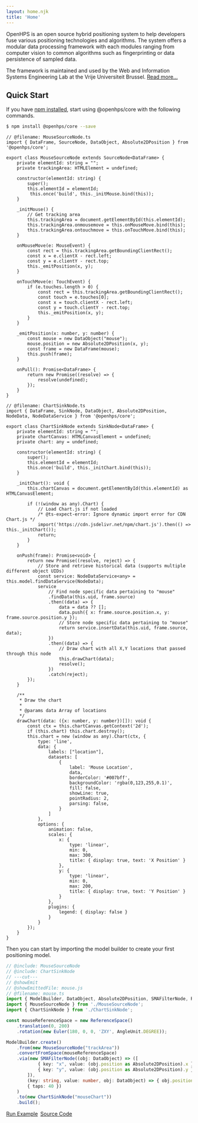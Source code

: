 ```yaml
---
layout: home.njk
title: 'Home'
---
```


<div class="row lead">
    <p class="col-sm-6">
        OpenHPS is an open source hybrid positioning system to help developers fuse various positioning technologies and algorithms. The system offers a modular data processing framework with each modules ranging from computer vision to common algorithms such as fingerprinting or data persistence of sampled data.
    </p>
    <p class="col-sm-6">
        The framework is maintained and used by the Web and Information Systems Engineering Lab at the Vrije Universiteit Brussel. <a href="/docs/about">Read more...</a>
    </p>
</div>

## Quick Start
If you have [npm installed](https://www.npmjs.com/get-npm), start using @openhps/core with the following commands.
```bash
$ npm install @openhps/core --save
```


```twoslash include MouseSourceNode
// @filename: MouseSourceNode.ts
import { DataFrame, SourceNode, DataObject, Absolute2DPosition } from '@openhps/core';

export class MouseSourceNode extends SourceNode<DataFrame> {
    private elementId: string = "";
    private trackingArea: HTMLElement = undefined;

    constructor(elementId: string) {
        super();
        this.elementId = elementId;
         this.once('build', this._initMouse.bind(this));
    }
     
    _initMouse() {
        // Get tracking area
        this.trackingArea = document.getElementById(this.elementId);
        this.trackingArea.onmousemove = this.onMouseMove.bind(this);
        this.trackingArea.ontouchmove = this.onTouchMove.bind(this);
    }

    onMouseMove(e: MouseEvent) {
        const rect = this.trackingArea.getBoundingClientRect();
        const x = e.clientX - rect.left;
        const y = e.clientY - rect.top;
        this._emitPosition(x, y);
    }

    onTouchMove(e: TouchEvent) {
        if (e.touches.length > 0) {
            const rect = this.trackingArea.getBoundingClientRect();
            const touch = e.touches[0];
            const x = touch.clientX - rect.left;
            const y = touch.clientY - rect.top;
            this._emitPosition(x, y);
        }
    }

    _emitPosition(x: number, y: number) {
        const mouse = new DataObject("mouse");
        mouse.position = new Absolute2DPosition(x, y);
        const frame = new DataFrame(mouse);
        this.push(frame);
    }

    onPull(): Promise<DataFrame> {
        return new Promise((resolve) => {
            resolve(undefined);
        });
    }
}
```


```twoslash include ChartSinkNode
// @filename: ChartSinkNode.ts
import { DataFrame, SinkNode, DataObject, Absolute2DPosition, NodeData, NodeDataService } from '@openhps/core';

export class ChartSinkNode extends SinkNode<DataFrame> {
    private elementId: string = "";
    private chartCanvas: HTMLCanvasElement = undefined;
    private chart: any = undefined;

    constructor(elementId: string) {
        super();
        this.elementId = elementId;
        this.once('build', this._initChart.bind(this));
    }

    _initChart(): void {
        this.chartCanvas = document.getElementById(this.elementId) as HTMLCanvasElement;

        if (!(window as any).Chart) {
            // Load Chart.js if not loaded
            /* @ts-expect-error: Ignore dynamic import error for CDN Chart.js */
            import('https://cdn.jsdelivr.net/npm/chart.js').then(() => this._initChart());
            return;
        }
    }

    onPush(frame): Promise<void> {
        return new Promise((resolve, reject) => {
            // Store and retrieve historical data (supports multiple different object UIDs)
            const service: NodeDataService<any> = this.model.findDataService(NodeData);
            service
                // Find node specific data pertaining to "mouse"
                .findData(this.uid, frame.source)
                .then((data) => {
                    data = data ?? [];
                    data.push({ x: frame.source.position.x, y: frame.source.position.y });
                    // Store node specific data pertaining to "mouse"
                    return service.insertData(this.uid, frame.source, data);
                })
                .then((data) => {
                    // Draw chart with all X,Y locations that passed through this node
                    this.drawChart(data);
                    resolve();
                })
                .catch(reject);
        });
    }

    /**
     * Draw the chart
     * 
     * @params data Array of locations
     */
    drawChart(data: ({x: number, y: number})[]): void {
        const ctx = this.chartCanvas.getContext('2d');
        if (this.chart) this.chart.destroy();
        this.chart = new (window as any).Chart(ctx, {
            type: 'line',
            data: {
                labels: ["location"],
                datasets: [
                    {
                        label: 'Mouse Location',
                        data,
                        borderColor: '#007bff',
                        backgroundColor: 'rgba(0,123,255,0.1)',
                        fill: false,
                        showLine: true,
                        pointRadius: 2,
                        parsing: false,
                    }
                ]
            },
            options: {
                animation: false,
                scales: {
                    x: {
                        type: 'linear',
                        min: 0,
                        max: 300,
                        title: { display: true, text: 'X Position' }
                    },
                    y: {
                        type: 'linear',
                        min: 0,
                        max: 200,
                        title: { display: true, text: 'Y Position' }
                    }
                },
                plugins: {
                    legend: { display: false }
                }
            }
        });
    }
}
```

Then you can start by importing the model builder to create your first positioning model.
```ts twoslash
// @include: MouseSourceNode
// @include: ChartSinkNode
// ---cut---
// @showEmit
// @showEmittedFile: mouse.js
// @filename: mouse.ts
import { ModelBuilder, DataObject, Absolute2DPosition, SMAFilterNode, ReferenceSpace, Euler, AngleUnit } from '@openhps/core';
import { MouseSourceNode } from './MouseSourceNode';
import { ChartSinkNode } from './ChartSinkNode';

const mouseReferenceSpace = new ReferenceSpace()
    .translation(0, 200)
    .rotation(new Euler(180, 0, 0, 'ZXY', AngleUnit.DEGREE));

ModelBuilder.create()
    .from(new MouseSourceNode("trackArea"))
    .convertFromSpace(mouseReferenceSpace)
    .via(new SMAFilterNode((obj: DataObject) => ([
            { key: "x", value: (obj.position as Absolute2DPosition).x },
            { key: "y", value: (obj.position as Absolute2DPosition).y }
        ]),
        (key: string, value: number, obj: DataObject) => { obj.position[key] = value },
        { taps: 40 })
    )
    .to(new ChartSinkNode("mouseChart"))
    .build();
```

<style>
.btn-header.code {
    margin-top: 1em;
    display: flex;
    flex-wrap: wrap;
    gap: 0.5em;
}

#mouseModal {
    display: none; 
    position: fixed; 
    top: 0; 
    left: 0; 
    width: 100vw; 
    height: 100vh; 
    background: rgba(0,0,0,0.5); 
    z-index: 1000; 
    align-items: center; 
    justify-content: center;
}

#mouseModal div.container {
    background: #fff; 
    padding: 1.5em; 
    border-radius: 8px; 
    min-width: 320px; 
    min-height: 280px; 
    max-width: 360px;
    max-height: 90vh;
    width: 100%;
    box-sizing: border-box;
    position: relative;
    display: flex;
    flex-direction: column;
    align-items: center;
}

#trackArea {
    width: 100%; 
    max-width: 300px; 
    height: 180px;
    border: 2px solid #007bff; 
    margin-bottom: 1em; 
    position: relative; 
    background: #f8f9fa;
    box-sizing: border-box;
}

#mouseChart {
    width: 100% !important;
    max-width: 300px;
    height: 156px;
}

@media (max-width: 600px) {
    #mouseModal div.container {
        padding: 1em;
        min-width: 0;
        min-height: 0;
        max-width: 98vw;
    }
    #trackArea, #mouseChart {
        max-width: 100vw;
        width: 100%;
        height: 100px;
    }
}
</style>

<!-- Button to open modal -->
<div class="btn-header code">
    <a href="#" id="openModalBtn" class="btn btn-red">
        <i class="fas fa-play"></i> 
        Run Example
    </a>
    <a href="/docs/tutorials/mouse" class="btn btn-green">
        <i class="fas fa-code"></i> 
        Source Code
    </a>
</div>

<!-- Modal structure -->
<div id="mouseModal">
    <div class="container">
        <button id="closeModalBtn" style="position:absolute; top:1em; right:1em;">&times;</button>
        <h3>Move your mouse inside the rectangle</h3>
        <div id="trackArea"></div>
        <canvas id="mouseChart"></canvas>
    </div>
</div>

<script type="module">
import { ModelBuilder, SourceNode, DataFrame, DataObject, Absolute2DPosition, SinkNode, SMAFilterNode, ReferenceSpace, AngleUnit, Euler } from '/scripts/vendor/openhps/openhps-core.es.min.js';

let model = undefined;

class MouseSourceNode extends SourceNode {
    elementId = "";
    trackingArea = undefined;

    constructor(elementId) {
        super();
        this.elementId = elementId;
        this.once('build', this._initMouse.bind(this));
    }
     
    _initMouse() {
        // Get tracking area
        this.trackingArea = document.getElementById(this.elementId);
        this.trackingArea.onmousemove = this.onMouseMove.bind(this);
        this.trackingArea.ontouchmove = this.onTouchMove.bind(this);
    }

    onMouseMove(e) {
        const rect = this.trackingArea.getBoundingClientRect();
        const x = e.clientX - rect.left;
        const y = e.clientY - rect.top;
        this._emitPosition(x, y);
    }

    onTouchMove(e) {
        if (e.touches.length > 0) {
            const rect = this.trackingArea.getBoundingClientRect();
            const touch = e.touches[0];
            const x = touch.clientX - rect.left;
            const y = touch.clientY - rect.top;
            this._emitPosition(x, y);
        }
    }

    _emitPosition(x, y) {
        const mouse = new DataObject("mouse");
        mouse.position = new Absolute2DPosition(x, y);
        const frame = new DataFrame(mouse);
        this.push(frame);
    }

    onPull() {
        return new Promise((resolve) => {
            resolve(undefined);
        });
    }
}

class ChartSinkNode extends SinkNode {
    elementId = "";
    chartCanvas = undefined;
    chart = undefined;

    constructor(elementId) {
        super();
        this.elementId = elementId;
        this.once('build', this._initChart.bind(this));
    }

    _initChart() {
        this.chartCanvas = document.getElementById(this.elementId);

        if (!window.Chart) {
            // Load Chart.js if not loaded
            import('https://cdn.jsdelivr.net/npm/chart.js').then(() => this._initChart());
            return;
        }
    }

    onPush(frame) {
        return new Promise((resolve, reject) => {
            // Store and retrieve historical data (supports multiple different object UIDs)
            const service = this.model.findDataService("NodeData");
            service
                .findData(this.uid, frame.source)
                .then((data) => {
                    data = data ?? [];
                    data.push({ x: frame.source.position.x, y: frame.source.position.y });
                    return service.insertData(this.uid, frame.source, data);
                })
                .then((data) => {
                    this.drawChart(data.data);
                    resolve();
                })
                .catch(reject);
        });
    }

    drawChart(data) {
        const ctx = this.chartCanvas.getContext('2d');
        if (this.chart) this.chart.destroy();
        this.chart = new window.Chart(ctx, {
            type: 'line',
            data: {
                labels: ["location"],
                datasets: [
                    {
                        label: 'Mouse Location',
                        data,
                        borderColor: '#007bff',
                        backgroundColor: 'rgba(0,123,255,0.1)',
                        fill: false,
                        showLine: true,
                        pointRadius: 2,
                        parsing: false,
                    }
                ]
            },
            options: {
                animation: false,
                scales: {
                    x: {
                        type: 'linear',
                        min: 0,
                        max: 300,
                        title: { display: true, text: 'X Position' }
                    },
                    y: {
                        type: 'linear',
                        min: 0,
                        max: 200,
                        title: { display: true, text: 'Y Position' }
                    }
                },
                plugins: {
                    legend: { display: false }
                }
            }
        });
    }
}

function createModal() {
    const mouseReferenceSpace = new ReferenceSpace()
        .translation(0, 200)
        .rotation(new Euler(180, 0, 0, 'ZXY', AngleUnit.DEGREE));

    ModelBuilder.create()
        .from(new MouseSourceNode("trackArea"))
        .convertFromSpace(mouseReferenceSpace)
        .via(new SMAFilterNode((obj) => ([
                { key: "x", value: obj.position.x },
                { key: "y", value: obj.position.y }
            ]),
            (key, value, obj) => { obj.position[key] = value },
            { taps: 40 }))
        .to(new ChartSinkNode("mouseChart"))
        .build().then(m => {
            model = m;
        }).catch(ex => {
            console.error(ex);
        });
}

const openBtn = document.getElementById('openModalBtn');
const modal = document.getElementById('mouseModal');
const closeBtn = document.getElementById('closeModalBtn');

openBtn.onclick = () => {
    modal.style.display = 'flex';
    createModal();
};
closeBtn.onclick = () => modal.style.display = 'none';
modal.onclick = (e) => { if (e.target === modal) modal.style.display = 'none'; };
</script>
